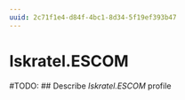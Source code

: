 ```yaml
---
uuid: 2c71f1e4-d84f-4bc1-8d34-5f19ef393b47
---
```



# Iskratel.ESCOM


#TODO: ## Describe *Iskratel.ESCOM* profile

